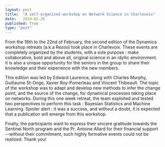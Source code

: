 ```yaml
---
layout: post
title:  "A self-organized workshop on Network Science in Charlevoix"
date:   2019-02-26
published: True
type: "post"
---
```


From the 16th to the 22nd of February, the second edition of the Dynamica workshop retreats (a.k.a Rezoo) took place in Charlevoix. These events are completely organized by the students, with a sole purpose : make collaborative, bold and above all, original science in an idyllic environment.
It is also a unique opportunity for the seniors in the group to share their knowledge and their experience with the new members.


 This edition was led by Edward Laurence, along with Charles Murphy, Guillaume St-Onge, Xavier Roy-Pomerleau and Vincent Thibeault. The topic of the workshop was to adapt and develop new methods to infer the change point, and the source of the change, for dynamical processes taking place on networks. During this one week retreat, the team exploited and tested two perspectives to perform this task : Bayesian Statistics and Machine Learning. Spoiler alert : it was a success, and without a doubt, it is expected that a publication will emerge from this workshop.


 Finally, the participants want to express their sincere gratitude towards the Sentinel North program and the Pr. Antoine Allard for their financial support
--without their commitment, such highly formative events could not be realized. Thank you!


